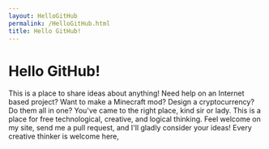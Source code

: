 ```yaml
---
layout: HelloGitHub
permalink: /HelloGitHub.html
title: Hello GitHub!
---
```


# Hello GitHub!
This is a place to share ideas about anything! Need help on an Internet based project? Want to make a Minecraft mod? Design a cryptocurrency? Do them all in one? You've came to the right place, kind sir or lady. This is a place for free technological, creative, and logical thinking. Feel welcome on my site, send me a pull request, and I'll gladly consider your ideas! Every creative thinker is welcome here, 
